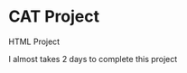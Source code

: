 <h1>CAT Project</h1>
<p>
HTML Project
</p>
<p>
I almost takes 2 days to complete this project 
</p>
